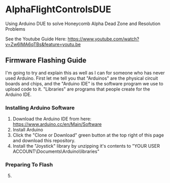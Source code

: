 # AlphaFlightControlsDUE
Using Arduino DUE to solve Honeycomb Alpha Dead Zone and Resolution Problems

See the Youtube Guide Here: https://www.youtube.com/watch?v=Zw6lMA6qTBs&feature=youtu.be

## Firmware Flashing Guide

I'm going to try and explain this as well as I can for someone who has never used Arduino. First let me tell you that "Arduinos" are the physical circuit boards and chips, and the "Arduino IDE" is the software program we use to upload code to it. "Libraries" are programs that people create for the Arduino IDE. 

### Installing Arduino Software

1) Download the Arduino IDE from here: https://www.arduino.cc/en/Main/Software
2) Install Arduino 
3) Click the "Clone or Download" green button at the top right of this page and download this repository.
4) Install the "Joystick" library by unzipping it's contents to "YOUR USER ACCOUNT\Documents\Arduino\libraries"

### Preparing To Flash

5) 
